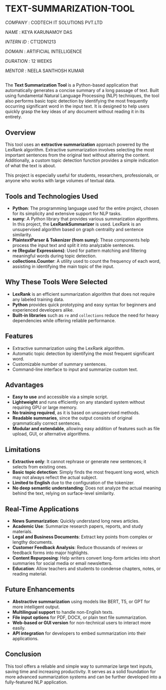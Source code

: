 # TEXT-SUMMARIZATION-TOOL

*COMPANY* : CODTECH IT SOLUTIONS PVT.LTD

*NAME* : KEYA KARUNAMOY DAS

*INTERN ID* : CT12DN1213

*DOMAIN* : ARTIFICIAL INTELLIGENCE 

*DURATION* : 12 WEEKS 

*MENTOR* : NEELA SANTHOSH KUMAR 

##
The **Text Summarization Tool** is a Python-based application that automatically generates a concise summary of a long passage of text. Built using fundamental Natural Language Processing (NLP) techniques, the tool also performs basic topic detection by identifying the most frequently occurring significant word in the input text. It is designed to help users quickly grasp the key ideas of any document without reading it in its entirety.

## Overview

This tool uses an **extractive summarization** approach powered by the LexRank algorithm. Extractive summarization involves selecting the most important sentences from the original text without altering the content. Additionally, a custom topic detection function provides a simple indication of what the text is about.

This project is especially useful for students, researchers, professionals, or anyone who works with large volumes of textual data.

## Tools and Technologies Used

- **Python**: The programming language used for the entire project, chosen for its simplicity and extensive support for NLP tasks.
- **sumy**: A Python library that provides various summarization algorithms. In this project, the **LexRankSummarizer** is used. LexRank is an unsupervised algorithm based on graph centrality and sentence similarity.
- **PlaintextParser & Tokenizer (from sumy)**: These components help process the input text and split it into analyzable sentences.
- **re (Regular Expressions)**: Used for pattern matching and filtering meaningful words during topic detection.
- **collections.Counter**: A utility used to count the frequency of each word, assisting in identifying the main topic of the input.

## Why These Tools Were Selected

- **LexRank** is an efficient summarization algorithm that does not require any labeled training data.
- **Python** provides quick prototyping and easy syntax for beginners and experienced developers alike.
- **Built-in libraries** such as `re` and `collections` reduce the need for heavy dependencies while offering reliable performance.

## Features

- Extractive summarization using the LexRank algorithm.
- Automatic topic detection by identifying the most frequent significant word.
- Customizable number of summary sentences.
- Command-line interface to input and summarize custom text.

## Advantages

- **Easy to use** and accessible via a simple script.
- **Lightweight** and runs efficiently on any standard system without requiring GPU or large memory.
- **No training required**, as it is based on unsupervised methods.
- **Readable summaries**, since the output consists of original grammatically correct sentences.
- **Modular and extendable**, allowing easy addition of features such as file upload, GUI, or alternative algorithms.

## Limitations

- **Extractive only**: It cannot rephrase or generate new sentences; it selects from existing ones.
- **Basic topic detection**: Simply finds the most frequent long word, which may not always reflect the actual subject.
- **Limited to English** due to the configuration of the tokenizer.
- **No deep semantic understanding**: Does not analyze the actual meaning behind the text, relying on surface-level similarity.

## Real-Time Applications

- **News Summarization**: Quickly understand long news articles.
- **Academic Use**: Summarize research papers, reports, and study materials.
- **Legal and Business Documents**: Extract key points from complex or lengthy documents.
- **Customer Feedback Analysis**: Reduce thousands of reviews or feedback forms into major highlights.
- **Content Repurposing**: Help writers convert long-form articles into short summaries for social media or email newsletters.
- **Education**: Allow teachers and students to condense chapters, notes, or reading material.

## Future Enhancements

- **Abstractive summarization** using models like BERT, T5, or GPT for more intelligent output.
- **Multilingual support** to handle non-English texts.
- **File input options** for PDF, DOCX, or plain text file summarization.
- **Web-based or GUI version** for non-technical users to interact more easily.
- **API integration** for developers to embed summarization into their applications.

## Conclusion

This tool offers a reliable and simple way to summarize large text inputs, saving time and increasing productivity. It serves as a solid foundation for more advanced summarization systems and can be further developed into a fully-featured NLP application.

